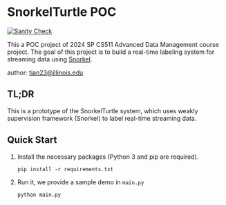 # SnorkelTurtle POC

[![Sanity Check](https://github.com/t1u4n/snorkel-turtle-poc/actions/workflows/sanity-check.yaml/badge.svg)](https://github.com/t1u4n/snorkel-turtle-poc/actions/workflows/sanity-check.yaml)

This a POC project of 2024 SP CS511 Advanced Data Management course project. The goal of this project is to build a real-time labeling system for streaming data using [Snorkel](https://www.snorkel.org/).

author: [tian23@illinois.edu](mailto:tian23@illinois.edu)

## TL;DR
This is a prototype of the SnorkelTurtle system, which uses weakly supervision framework (Snorkel) to label real-time streaming data.

## Quick Start
1. Install the necessary packages (Python 3 and pip are required).

    ```
    pip install -r requirements.txt
    ```

2. Run it, we provide a sample demo in `main.py`
    ```
    python main.py
    ```